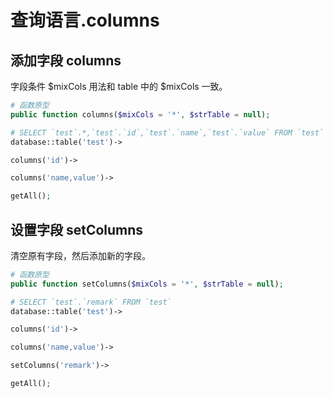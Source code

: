 # 查询语言.columns

## 添加字段 columns

字段条件 $mixCols 用法和 table 中的 $mixCols 一致。

``` php
# 函数原型
public function columns($mixCols = '*', $strTable = null);

# SELECT `test`.*,`test`.`id`,`test`.`name`,`test`.`value` FROM `test`
database::table('test')->

columns('id')->

columns('name,value')->

getAll();
```

## 设置字段 setColumns

清空原有字段，然后添加新的字段。

``` php
# 函数原型
public function setColumns($mixCols = '*', $strTable = null);

# SELECT `test`.`remark` FROM `test`
database::table('test')->

columns('id')->

columns('name,value')->

setColumns('remark')->

getAll();
```
